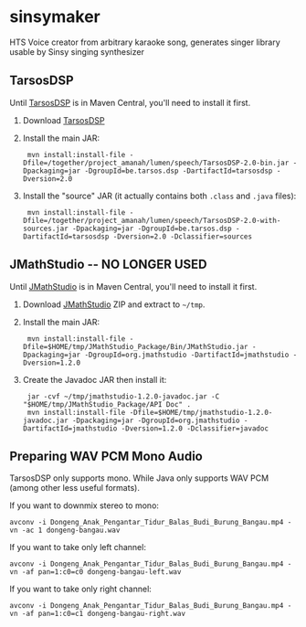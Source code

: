 # sinsymaker
HTS Voice creator from arbitrary karaoke song, generates singer library usable by Sinsy singing synthesizer

## TarsosDSP

Until [TarsosDSP](https://github.com/JorenSix/TarsosDSP) is in Maven Central, you'll need to install it first.

1. Download [TarsosDSP](https://github.com/JorenSix/TarsosDSP)
2. Install the main JAR:

        mvn install:install-file -Dfile=/together/project_amanah/lumen/speech/TarsosDSP-2.0-bin.jar -Dpackaging=jar -DgroupId=be.tarsos.dsp -DartifactId=tarsosdsp -Dversion=2.0

3. Install the "source" JAR (it actually contains both `.class` and `.java` files):

        mvn install:install-file -Dfile=/together/project_amanah/lumen/speech/TarsosDSP-2.0-with-sources.jar -Dpackaging=jar -DgroupId=be.tarsos.dsp -DartifactId=tarsosdsp -Dversion=2.0 -Dclassifier=sources

## JMathStudio -- NO LONGER USED

Until [JMathStudio](http://sourceforge.net/projects/jmathstudio/) is in Maven Central, you'll need to install it first.

1. Download [JMathStudio](http://sourceforge.net/projects/jmathstudio/) ZIP and extract to `~/tmp`.
2. Install the main JAR:

        mvn install:install-file -Dfile=$HOME/tmp/JMathStudio_Package/Bin/JMathStudio.jar -Dpackaging=jar -DgroupId=org.jmathstudio -DartifactId=jmathstudio -Dversion=1.2.0

3. Create the Javadoc JAR then install it:

        jar -cvf ~/tmp/jmathstudio-1.2.0-javadoc.jar -C "$HOME/tmp/JMathStudio_Package/API Doc" .
        mvn install:install-file -Dfile=$HOME/tmp/jmathstudio-1.2.0-javadoc.jar -Dpackaging=jar -DgroupId=org.jmathstudio -DartifactId=jmathstudio -Dversion=1.2.0 -Dclassifier=javadoc

## Preparing WAV PCM Mono Audio

TarsosDSP only supports mono. While Java only supports WAV PCM (among other less useful formats).

If you want to downmix stereo to mono:

    avconv -i Dongeng_Anak_Pengantar_Tidur_Balas_Budi_Burung_Bangau.mp4 -vn -ac 1 dongeng-bangau.wav

If you want to take only left channel:

    avconv -i Dongeng_Anak_Pengantar_Tidur_Balas_Budi_Burung_Bangau.mp4 -vn -af pan=1:c0=c0 dongeng-bangau-left.wav

If you want to take only right channel:

    avconv -i Dongeng_Anak_Pengantar_Tidur_Balas_Budi_Burung_Bangau.mp4 -vn -af pan=1:c0=c1 dongeng-bangau-right.wav
